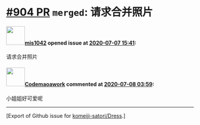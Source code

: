 # [\#904 PR](https://github.com/komeiji-satori/Dress/pull/904) `merged`: 请求合并照片

#### <img src="https://avatars.githubusercontent.com/u/53249654?u=dece9f467d9de74f43f84f6bdccf9f7ea81c0b7a&v=4" width="50">[mis1042](https://github.com/mis1042) opened issue at [2020-07-07 15:41](https://github.com/komeiji-satori/Dress/pull/904):

请求合并照片

#### <img src="https://avatars.githubusercontent.com/u/67992176?v=4" width="50">[Codemaoawork](https://github.com/Codemaoawork) commented at [2020-07-08 03:59](https://github.com/komeiji-satori/Dress/pull/904#issuecomment-655268571):

小姐姐好可爱呢


-------------------------------------------------------------------------------



[Export of Github issue for [komeiji-satori/Dress](https://github.com/komeiji-satori/Dress).]
